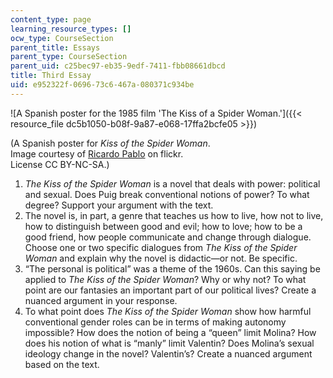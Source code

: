 ```yaml
---
content_type: page
learning_resource_types: []
ocw_type: CourseSection
parent_title: Essays
parent_type: CourseSection
parent_uid: c25bec97-eb35-9edf-7411-fbb08661dbcd
title: Third Essay
uid: e952322f-0696-73c6-467a-080371c934be
---
```


![A Spanish poster for the 1985 film 'The Kiss of a Spider Woman.']({{< resource_file dc5b1050-b08f-9a87-e068-17ffa2bcfe05 >}})  

(A Spanish poster for _Kiss of the Spider Woman_.  
Image courtesy of [Ricardo Pablo](https://flic.kr/p/p715on) on flickr.  
License CC BY-NC-SA.)

1.  _The Kiss of the Spider Woman_ is a novel that deals with power: political and sexual. Does Puig break conventional notions of power? To what degree? Support your argument with the text.
2.  The novel is, in part, a genre that teaches us how to live, how not to live, how to distinguish between good and evil; how to love; how to be a good friend, how people communicate and change through dialogue. Choose one or two specific dialogues from _The Kiss of the Spider Woman_ and explain why the novel is didactic—or not. Be specific.
3.  “The personal is political” was a theme of the 1960s. Can this saying be applied to _The Kiss of the Spider Woman_? Why or why not? To what point are our fantasies an important part of our political lives? Create a nuanced argument in your response.
4.  To what point does _The Kiss of the Spider Woman_ show how harmful conventional gender roles can be in terms of making autonomy impossible? How does the notion of being a “queen” limit Molina? How does his notion of what is “manly” limit Valentin? Does Molina’s sexual ideology change in the novel? Valentin’s? Create a nuanced argument based on the text.